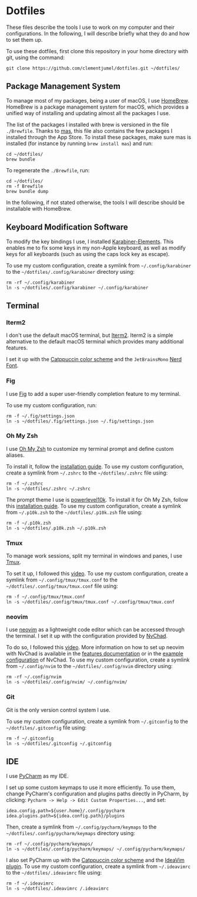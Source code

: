 # Dotfiles

These files describe the tools I use to work on my computer and their configurations.
In the following, I will describe briefly what they do and how to set them up.

To use these dotfiles, first clone this repository in your home directory with git, using the
command:

```shell
git clone https://github.com/clementjumel/dotfiles.git ~/dotfiles/
```

## Package Management System

To manage most of my packages, being a user of macOS, I use [HomeBrew](https://brew.sh/).
HomeBrew is a package management system for macOS, which provides a unified way of installing
and updating almost all the packages I use.

The list of the packages I installed with brew is versioned in the file `./Brewfile`.
Thanks to [mas](https://github.com/mas-cli/mas), this file also contains the few
packages I installed through the App Store.
To install these packages, make sure mas is installed (for instance by running `brew install mas`)
and run:

```shell
cd ~/dotfiles/
brew bundle
```

To regenerate the `./Brewfile`, run:

```shell
cd ~/dotfiles/
rm -f Brewfile
brew bundle dump
```

In the following, if not stated otherwise, the tools I will describe should be installable with
HomeBrew.

## Keyboard Modification Software

To modify the key bindings I use, I installed
[Karabiner-Elements](https://karabiner-elements.pqrs.org/).
This enables me to fix some keys in my non-Apple keyboard, as well as modify keys for all keyboards
(such as using the caps lock key as escape).

To use my custom configuration, create a symlink from `~/.config/karabiner` to the `~/dotfiles/.config/karabiner` directory using:

```shell
rm -rf ~/.config/karabiner
ln -s ~/dotfiles/.config/karabiner ~/.config/karabiner
```

## Terminal

### Iterm2

I don't use the default macOS terminal, but [Iterm2](https://iterm2.com/).
Iterm2 is a simple alternative to the default macOS terminal which provides many additional
features.

I set it up with the [Catppuccin color scheme](https://github.com/catppuccin/iterm) and the
`JetBrainsMono` [Nerd Font](https://www.nerdfonts.com/font-downloads).

### Fig

I use [Fig](https://fig.io/) to add a super user-friendly completion feature to my terminal.

To use my custom configuration, run:

```shell
rm -f ~/.fig/settings.json
ln -s ~/dotfiles/.fig/settings.json ~/.fig/settings.json
```

### Oh My Zsh

I use [Oh My Zsh](https://ohmyz.sh) to customize my terminal prompt and define custom aliases.

To install it, follow the [installation guide](https://ohmyz.sh/#install).
To use my custom configuration, create a symlink from `~/.zshrc` to the `~/dotfiles/.zshrc` file
using:

```shell
rm -f ~/.zshrc
ln -s ~/dotfiles/.zshrc ~/.zshrc
```

The prompt theme I use is [powerlevel10k](https://github.com/romkatv/powerlevel10k).
To install it for Oh My Zsh, follow this
[installation guide](https://github.com/romkatv/powerlevel10k#oh-my-zsh).
To use my custom configuration, create a symlink from `~/.p10k.zsh` to the `~/dotfiles/.p10k.zsh`
file using:

```shell
rm -f ~/.p10k.zsh
ln -s ~/dotfiles/.p10k.zsh ~/.p10k.zsh
```

### Tmux

To manage work sessions, split my terminal in windows and panes, I use
[Tmux](https://doc.ubuntu-fr.org/tmux).

To set it up, I followed this
[video](https://www.youtube.com/watch?v=DzNmUNvnB04&ab_channel=DreamsofCode).
To use my custom configuration, create a symlink from `~/.config/tmux/tmux.conf` to the
`~/dotfiles/.config/tmux/tmux.conf` file using:

```shell
rm -f ~/.config/tmux/tmux.conf
ln -s ~/dotfiles/.config/tmux/tmux.conf ~/.config/tmux/tmux.conf
```

### neovim

I use [neovim](https://neovim.io/) as a lightweight code editor which can be accessed through
the terminal.
I set it up with the configuration provided by [NvChad](https://nvchad.com/).

To do so, I followed this
[video](https://www.youtube.com/watch?v=Mtgo-nP_r8Y&ab_channel=DreamsofCode).
More information on how to set up neovim with NvChad is available in the
[features documentation](https://nvchad.com/docs/features) or in the
[example configuration](https://github.com/NvChad/example_config) of NvChad.
To use my custom configuration, create a symlink from `~/.config/nvim` to the
`~/dotfiles/.config/nvim` directory using:

```shell
rm -rf ~/.config/nvim
ln -s ~/dotfiles/.config/nvim/ ~/.config/nvim/
```

### Git

Git is the only version control system I use.

To use my custom configuration, create a symlink from `~/.gitconfig` to the
`~/dotfiles/.gitconfig` file using:

```shell
rm -f ~/.gitconfig
ln -s ~/dotfiles/.gitconfig ~/.gitconfig
```

## IDE

I use [PyCharm](https://www.jetbrains.com/fr-fr/pycharm/) as my IDE.

I set up some custom keymaps to use it more efficiently.
To use them, change PyCharm's configuration and plugins paths directly in PyCharm, by clicking:
`Pycharm -> Help -> Edit Custom Properties...`, and set:

```shell
idea.config.path=${user.home}/.config/pycharm
idea.plugins.path=${idea.config.path}/plugins
```

Then, create a symlink from `~/.config/pycharm/keymaps` to the
`~/dotfiles/.config/pycharm/keymaps` directory using:

```shell
rm -rf ~/.config/pycharm/keymaps/
ln -s ~/dotfiles/.config/pycharm/keymaps/ ~/.config/pycharm/keymaps/
```

I also set PyCharm up with the [Catppuccin color scheme](https://github.com/catppuccin/jetbrains)
and the [IdeaVim plugin](https://plugins.jetbrains.com/plugin/164-ideavim).
To use my custom configuration, create a symlink from `~/.ideavimrc` to the
`~/dotfiles/.ideavimrc` file using:

```shell
rm -f ~/.ideavimrc
ln -s ~/dotfiles/.ideavimrc /.ideavimrc
```
